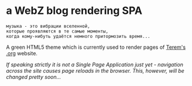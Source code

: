 
# a WebZ blog rendering SPA

```
музыка - это вибрации вселенной,  
которые проявляются в те самые моменты,  
когда кому-нибуть удаётся немного притормозить время...
```

A green HTML5 theme which is currently used to render pages of [Terem's .org](http://www.terems.org/) website.

*If speaking strictly it is not a Single Page Application just yet - navigation across the site causes page reloads in the browser. This, however, will be changed pretty soon...*
